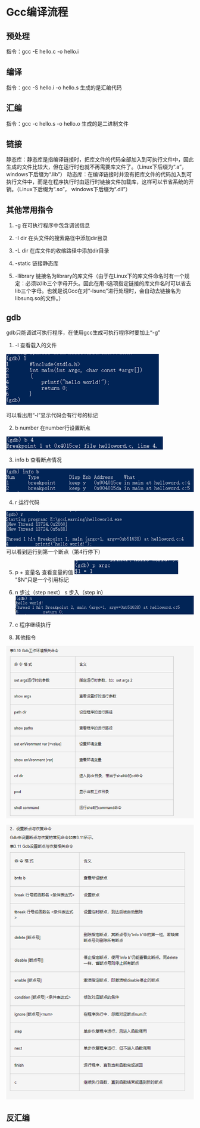 # Gcc编译流程

## 预处理

指令：gcc -E hello.c -o hello.i

## 编译

指令：gcc -S hello.i -o hello.s
生成的是汇编代码

## 汇编

指令：gcc -c hello.s -o hello.o
生成的是二进制文件

## 链接

静态库：静态库是指编译链接时，把库文件的代码全部加入到可执行文件中，因此生成的文件比较大，但在运行时也就不再需要库文件了。（Linux下后缀为“.a”， windows下后缀为“.lib”）
动态库：在编译链接时并没有把库文件的代码加入到可执行文件中，而是在程序执行时由运行时链接文件加载库，这样可以节省系统的开销。（Linux下后缀为“.so”， windows下后缀为“.dll”）

## 其他常用指令

1. -g 在可执行程序中包含调试信息

2. -I dir 在头文件的搜索路径中添加dir目录

3. -L dir 在库文件的收缩路径中添加dir目录

4. -static 链接静态库

5. -llibrary 链接名为library的库文件（由于在Linux下的库文件命名时有一个规定：必须以lib三个字母开头。因此在用-l选项指定链接的库文件名时可以省去lib三个字母。也就是说Gcc在对”-lsunq”进行处理时，会自动去链接名为libsunq.so的文件。）

## gdb

gdb只能调试可执行程序，在使用gcc生成可执行程序时要加上“-g”

1. -l 查看载入的文件

![image text](./picture/p1.png)

可以看出用“-l”显示代码会有行号的标记

2. b number 在number行设置断点

![image text](./picture/p2.png)

3. info b 查看断点情况

![image text](./picture/p3.png)

4. r 运行代码

![image text](./picture/p4.png)
可以看到运行到第一个断点（第4行停下）

5. p + 变量名 查看变量的值
![image text](./picture/p5.png)
"$N"只是一个引用标记

6. n 步过（step next） s 步入（step in）
![image text](./picture/p6.png)

7. c 程序继续执行

8. 其他指令

![image text](./picture/p7.png)

![image text](./picture/p8.png)

## 反汇编

